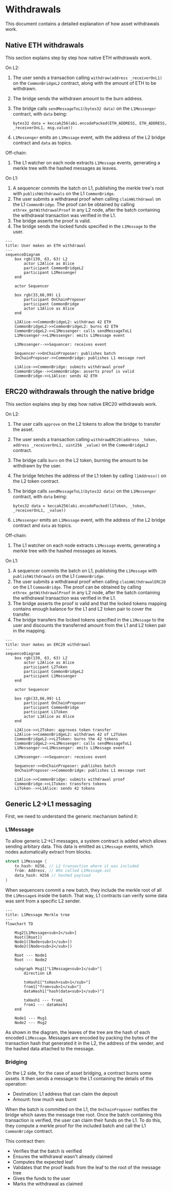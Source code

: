 # Withdrawals

This document contains a detailed explanation of how asset withdrawals work.

## Native ETH withdrawals

This section explains step by step how native ETH withdrawals work.

On L2:

1. The user sends a transaction calling `withdraw(address _receiverOnL1)` on the `CommonBridgeL2` contract, along with the amount of ETH to be withdrawn.
2. The bridge sends the withdrawn amount to the burn address.
3. The bridge calls `sendMessageToL1(bytes32 data)` on the `L1Messenger` contract, with `data` being:

    ```solidity
    bytes32 data = keccak256(abi.encodePacked(ETH_ADDRESS, ETH_ADDRESS, _receiverOnL1, msg.value))
    ```

4. `L1Messenger` emits an `L1Message` event, with the address of the L2 bridge contract and `data` as topics.

Off-chain:

1. The L1 watcher on each node extracts `L1Message` events, generating a merkle tree with the hashed messages as leaves.

On L1:

1. A sequencer commits the batch on L1, publishing the merkle tree's root with `publishWithdrawals` on the L1 `CommonBridge`.
2. The user submits a withdrawal proof when calling `claimWithdrawal` on the L1 `CommonBridge`.
   The proof can be obtained by calling `ethrex_getWithdrawalProof` in any L2 node, after the batch containing the withdrawal transaction was verified in the L1.
3. The bridge asserts the proof is valid.
4. The bridge sends the locked funds specified in the `L1Message` to the user.

```mermaid
---
title: User makes an ETH withdrawal
---
sequenceDiagram
    box rgb(139, 63, 63) L2
        actor L2Alice as Alice
        participant CommonBridgeL2
        participant L1Messenger
    end

    actor Sequencer

    box rgb(33,66,99) L1
        participant OnChainProposer
        participant CommonBridge
        actor L1Alice as Alice
    end

    L2Alice->>CommonBridgeL2: withdraws 42 ETH
    CommonBridgeL2->>CommonBridgeL2: burns 42 ETH
    CommonBridgeL2->>L1Messenger: calls sendMessageToL1
    L1Messenger->>L1Messenger: emits L1Message event

    L1Messenger-->>Sequencer: receives event

    Sequencer->>OnChainProposer: publishes batch
    OnChainProposer->>CommonBridge: publishes L1 message root

    L1Alice->>CommonBridge: submits withdrawal proof
    CommonBridge-->>CommonBridge: asserts proof is valid
    CommonBridge->>L1Alice: sends 42 ETH
```

## ERC20 withdrawals through the native bridge

This section explains step by step how native ERC20 withdrawals work.

On L2:

1. The user calls `approve` on the L2 tokens to allow the bridge to transfer the asset.
2. The user sends a transaction calling `withdrawERC20(address _token, address _receiverOnL1, uint256 _value)` on the `CommonBridgeL2` contract.
3. The bridge calls `burn` on the L2 token, burning the amount to be withdrawn by the user.
4. The bridge fetches the address of the L1 token by calling `l1Address()` on the L2 token contract.
5. The bridge calls `sendMessageToL1(bytes32 data)` on the `L1Messenger` contract, with `data` being:

    ```solidity
    bytes32 data = keccak256(abi.encodePacked(l1Token, _token, _receiverOnL1, _value))
    ```

6. `L1Messenger` emits an `L1Message` event, with the address of the L2 bridge contract and `data` as topics.

Off-chain:

1. The L1 watcher on each node extracts `L1Message` events, generating a merkle tree with the hashed messages as leaves.

On L1:

1. A sequencer commits the batch on L1, publishing the `L1Message` with `publishWithdrawals` on the L1 `CommonBridge`.
2. The user submits a withdrawal proof when calling `claimWithdrawalERC20` on the L1 `CommonBridge`.
   The proof can be obtained by calling `ethrex_getWithdrawalProof` in any L2 node, after the batch containing the withdrawal transaction was verified in the L1.
3. The bridge asserts the proof is valid and that the locked tokens mapping contains enough balance for the L1 and L2 token pair to cover the transfer.
4. The bridge transfers the locked tokens specified in the `L1Message` to the user and discounts the transferred amount from the L1 and L2 token pair in the mapping.

```mermaid
---
title: User makes an ERC20 withdrawal
---
sequenceDiagram
    box rgb(139, 63, 63) L2
        actor L2Alice as Alice
        participant L2Token
        participant CommonBridgeL2
        participant L1Messenger
    end

    actor Sequencer

    box rgb(33,66,99) L1
        participant OnChainProposer
        participant CommonBridge
        participant L1Token
        actor L1Alice as Alice
    end

    L2Alice->>L2Token: approves token transfer
    L2Alice->>CommonBridgeL2: withdraws 42 of L2Token
    CommonBridgeL2->>L2Token: burns the 42 tokens
    CommonBridgeL2->>L1Messenger: calls sendMessageToL1
    L1Messenger->>L1Messenger: emits L1Message event

    L1Messenger-->>Sequencer: receives event

    Sequencer->>OnChainProposer: publishes batch
    OnChainProposer->>CommonBridge: publishes L1 message root

    L1Alice->>CommonBridge: submits withdrawal proof
    CommonBridge->>L1Token: transfers tokens
    L1Token-->>L1Alice: sends 42 tokens
```

## Generic L2->L1 messaging

First, we need to understand the generic mechanism behind it:

### L1Message

To allow generic L2->L1 messages, a system contract is added which allows sending arbitary data. This data is emitted as `L1Message` events, which nodes automatically extract from blocks.

```rust
struct L1Message {
    tx_hash: H256, // L2 transaction where it was included
    from: Address, // Who called L1Message.sol
    data_hash: H256 // hashed payload
}
```

When sequencers commit a new batch, they include the merkle root of all the `L1Message`s inside the batch.
That way, L1 contracts can verify some data was sent from a specific L2 sender.

```mermaid
---
title: L1Message Merkle tree
---
flowchart TD
    
    Msg2[L1Message<sub>2</sub>]
    Root([Root])
    Node1([Node<sub>1</sub>])
    Node2([Node<sub>2</sub>])

    Root --- Node1
    Root --- Node2

    subgraph Msg1["L1Message<sub>1</sub>"]
        direction LR

        txHash1["txHash<sub>1</sub>"]
        from1["from<sub>1</sub>"]
        dataHash1["hash(data<sub>1</sub>)"]

        txHash1 --- from1
        from1 --- dataHash1
    end

    Node1 --- Msg1
    Node2 --- Msg2
```

As shown in the diagram, the leaves of the tree are the hash of each encoded `L1Message`.
Messages are encoded by packing the bytes of the transaction hash that generated it in the L2, the address of the sender, and the hashed data attached to the message.

### Bridging

On the L2 side, for the case of asset bridging, a contract burns some assets.
It then sends a message to the L1 containing the details of this operation:

- Destination: L1 address that can claim the deposit
- Amount: how much was burnt

When the batch is committed on the L1, the `OnChainProposer` notifies the bridge which saves the message tree root.
Once the batch containing this transaction is verified, the user can claim their funds on the L1.
To do this, they compute a merkle proof for the included batch and call the L1 `CommonBridge` contract.

This contract then:

- Verifies that the batch is verified
- Ensures the withdrawal wasn't already claimed
- Computes the expected leaf
- Validates that the proof leads from the leaf to the root of the message tree
- Gives the funds to the user
- Marks the withdrawal as claimed
